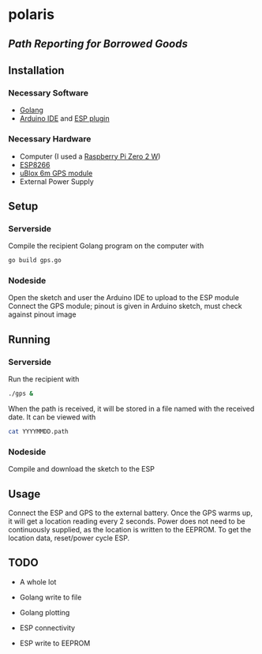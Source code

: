 # polaris
## _Path Reporting for Borrowed Goods_

## Installation
### Necessary Software
- [Golang][go]
- [Arduino IDE][ard] and [ESP plugin][esp]

### Necessary Hardware
- Computer (I used a [Raspberry Pi Zero 2 W][vilros])
- [ESP8266][espbuy]
- [uBlox 6m GPS module][gps]
- External Power Supply

## Setup
### Serverside
Compile the recipient Golang program on the computer with
```sh
go build gps.go
```
### Nodeside
Open the sketch and user the Arduino IDE to upload to the ESP module
Connect the GPS module; pinout is given in Arduino sketch, must check against pinout image

## Running
### Serverside
Run the recipient with
```sh
./gps &
```
When the path is received, it will be stored in a file named with the received date. It can be viewed with
```sh
cat YYYYMMDD.path
```
### Nodeside
Compile and download the sketch to the ESP

## Usage
Connect the ESP and GPS to the external battery. Once the GPS warms up, it will get a location reading every 2 seconds. Power does not need to be continuously supplied, as the location is written to the EEPROM. To get the location data, reset/power cycle ESP.

## TODO
- A whole lot
- Golang write to file
- Golang plotting
- ESP connectivity
- ESP write to EEPROM


   [go]: <https://go.dev/doc/install>
   [ard]: <https://www.arduino.cc/en/software>
   [esp]: <https://randomnerdtutorials.com/how-to-install-esp8266-board-arduino-ide/>
   [vilros]: <https://www.amazon.com/Vilros-Raspberry-Kit-Premium-Essential-Accessories/dp/B0748M1Z1B>
   [espbuy]: <https://www.amazon.com/HiLetgo-Internet-Development-Wireless-Micropython/dp/B081CSJV2V>
   [gps]: <https://www.amazon.com/HiLetgo-GY-NEO6MV2-Controller-Ceramic-Antenna/dp/B01D1D0F5M>